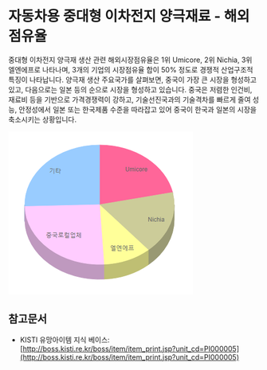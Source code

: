 # 자동차용 중대형 이차전지 양극재료 - 해외 점유율

중대형 이차전지 양극재 생산 관련 해외시장점유율은 1위 Umicore, 2위 Nichia, 3위 엘엔에프로 나타나며, 3개의 기업의 시장점유율 합이 50% 정도로 경쟁적 산업구조적 특징이 나타납니다. 양극재 생산 주요국가를 살펴보면, 중국이 가장 큰 시장을 형성하고 있고, 다음으로는 일본 등의 순으로 시장을 형성하고 있습니다.
중국은 저렴한 인건비, 재료비 등을 기반으로 가격경쟁력이 강하고, 기술선진국과의 기술격차를 빠르게 줄여 성능, 안정성에서 일본 또는 한국제품 수준을 따라잡고 있어 중국이 한국과 일본의 시장을 축소시키는 상황입니다.


![](./images/자동차용중대형이차전지양극재료_Q14_2_2.PNG)


## 참고문서
- KISTI 유망아이템 지식 베이스: [http://boss.kisti.re.kr/boss/item/item_print.jsp?unit_cd=PI000005](http://boss.kisti.re.kr/boss/item/item_print.jsp?unit_cd=PI000005)
